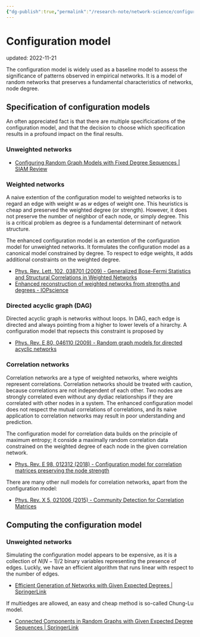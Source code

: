 ```yaml
---
{"dg-publish":true,"permalink":"/research-note/network-science/configuration-model/","dgHomeLink":true,"dgPassFrontmatter":false}
---
```



# Configuration model
updated: 2022-11-21

The configuration model is widely used as a baseline model to assess the significance of patterns observed in empirical networks.  It is a model of random networks that preserves a fundamental characteristics of networks, node degree. 

## Specification of configuration models

An often appreciated fact is that there are multiple specificications of the configuration model, and that the decision to choose which specification results in a profound impact on the final results. 

### Unweighted networks

- [Configuring Random Graph Models with Fixed Degree Sequences | SIAM Review](https://epubs.siam.org/doi/10.1137/16M1087175)


### Weighted networks 

A naive extention of the configuration model to weighted networks is to regard an edge with weight $w$ as $w$ edges of weight one. This heuristics is cheap and preserved the weighted degree (or strength). However, it does not preserve the number of neighbor of each node, or simply degree. This is a critical problem as degree is a fundamental determinant of network structure. 

The enhanced configuration model is an extention of the configuration model for unweighted networks. It formulates the configuration model as a canonical model constrained by degree. To respect to edge weights, it adds additional constraints on the weighted degree.

- [Phys. Rev. Lett. 102, 038701 (2009) - Generalized Bose-Fermi Statistics and Structural Correlations in Weighted Networks](https://journals.aps.org/prl/abstract/10.1103/PhysRevLett.102.038701)
- [Enhanced reconstruction of weighted networks from strengths and degrees - IOPscience](https://iopscience.iop.org/article/10.1088/1367-2630/16/4/043022)

### Directed acyclic graph (DAG)

Directed acyclic graph is networks without loops. In DAG, each edge is directed and always pointing from a higher to lower levels of a hirarchy. A configuration model that repsects this constraint is proposed by 

- [Phys. Rev. E 80, 046110 (2009) - Random graph models for directed acyclic networks](https://journals.aps.org/pre/abstract/10.1103/PhysRevE.80.046110)

### Correlation networks

Correlation networks are a type of weighted networks, where weights represent correlations. Correlation networks should be treated with caution, because correlations are not independent of each other. Two nodes are strongly correlated even without any dydiac relationships if they are correlated with other nodes in a system. The enhanced configuration model does not respect the mutual correlations of correlations, and its naive application to correlation networks may result in poor understanding and prediction. 

The configuration model for correlation data builds on the principle of maximum entropy; it conside a maximally random correlation data constrained on the weighted degree of each node in the given correlation network. 

- [Phys. Rev. E 98, 012312 (2018) - Configuration model for correlation matrices preserving the node strength](https://journals.aps.org/pre/abstract/10.1103/PhysRevE.98.012312)

There are many other null models for correlation networks, apart from the configuration model:

- [Phys. Rev. X 5, 021006 (2015) - Community Detection for Correlation Matrices](https://journals.aps.org/prx/abstract/10.1103/PhysRevX.5.021006)


## Computing the configuration model

### Unweighted networks
Simulating the configuration model appears to be expensive, as it is a collection of $N(N-1)/2$ binary variables representing the presence of edges. Luckly, we have an efficient algorithm that runs linear with respect to the number of edges.

- [Efficient Generation of Networks with Given Expected Degrees | SpringerLink](https://link.springer.com/chapter/10.1007/978-3-642-21286-4_10)

If multiedges are allowed, an easy and cheap method is so-called Chung-Lu model.

- [Connected Components in Random Graphs with Given Expected Degree Sequences | SpringerLink](https://link.springer.com/article/10.1007/PL00012580)

